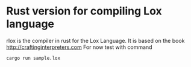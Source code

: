 # Rust version for compiling Lox language

rlox is the compiler in rust for the Lox Language.
It is based on the book http://craftinginterpreters.com
For now test with command
```
cargo run sample.lox
```
